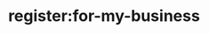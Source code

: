 ---
title: 'register:for-my-business'
pt: >-
    register:for-my-business
en: >-
    register:for-my-business
---